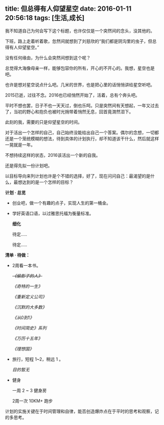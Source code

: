 title: 但总得有人仰望星空
date: 2016-01-11 20:56:18
tags: [生活,成长]
---
我不知道自己为何会写下这个标题，也许仅仅是一个突然间的念头，没其他的。

下班，路上走着听着歌，忽然间就想到了刘慈欣的“我们都是阴沟里的虫子，但总得有人仰望星空。”

没有任何缘由，为什么会突然间想到这个呢？

<!-- more -->

总觉得大海像母亲一样，能够包容你的所有，开心的不开心的。我想，星空也是吧。

也许是想对星空说点什么吧。几米的世界，也是把心里的话悄悄讲给星空听吧。

2015已逝，过往不念。2016也已经悄然开始了，活着，总有个奔头吧。

平时不想也罢，日子不也一天天过，倒也乐呵。只是突然间有天想起，一年又过去了，当初的野心和抱负也被时光捎带着悄然无息，回首竟潸然泪下。

此刻的我，需要的只是仰望星空的时间。

对于活出一个怎样的自己，自己始终没能给出自己一个答案。偶尔的念想，一切都还是一个笼统模糊的想法，待到具体的计划执行，却不知道该干什么，然后就这样一晃就是一年。

不想持续这样的状态，2016该活出一个新的自我。

还是得先拟一份计划吧。

以目标导向来列计划也许是个不错的选择，好了，现在问问自己：最渴望的是什么，最想达到的是一个怎样的目标？

**计划 · 总览**

- 创业吧，做一个有趣的点子，实现人生的第一桶金。

- 学好英语口语，以过雅思托福为衡量标准。    

   **细化**
   
   待定.....
   
   待定.....


**清单 · 待做：**

- 2周看一本书。

    ~~_《偷影子的人》_~~
    
    _《奇特的一生》_
    
    _《重新定义公司》_
    
    _《沉默的大多数》_
    
    _《从0到1》_
    
    _《时间简史》系列_
    
    _《万历十五年》_
    
    _《理想国》_

- 旅行，短程 1~2，稍远 1 。

    _目的暂无_
    
- 健身

    一周 2 ~ 3 健身房
    
    2周一次 10KM+ 跑步
    
    
计划的实施关键在于时间管理和自律，能否创造爆炸点在于平时的思考和观察，记的多思考。





